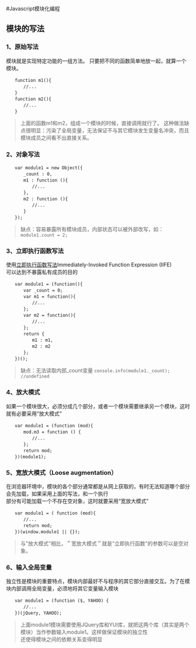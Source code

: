 #Javascript模块化编程

## 模块的写法

### 1、原始写法

模块就是实现特定功能的一组方法。 只要把不同的函数简单地放一起，就算一个模块。
```
　　function m1(){
　　　　//...
　　}
　　function m2(){
　　　　//...
　　}
```

>上面的函数m1和m2，组成一个模块的时候，直接调用就行了。
这种做法缺点很明显：污染了全局变量，无法保证不与其它模块发生变量名冲突，而且模块成员之间看不出直接关系。

### 2、对象写法

```
　　var module1 = new Object({
　　　　_count : 0,
　　　　m1 : function (){
　　　　　　//...
　　　　},
　　　　m2 : function (){
　　　　　　//...
　　　　}
　　});
```

> 缺点：容易暴露所有模块成员，内部状态可以被外部改写，如：` module1.count = 2; `

### 3、立即执行函数写法

使用[立即执行函数写法](http://benalman.com/news/2010/11/immediately-invoked-function-expression/)Immediately-Invoked Function Expression (IIFE)
<br>
可以达到不暴露私有成员的目的
```
　　var module1 = (function(){
　　　　var _count = 0;
　　　　var m1 = function(){
　　　　　　//...
　　　　};
　　　　var m2 = function(){
　　　　　　//...
　　　　};
　　　　return {
　　　　　　m1 : m1,
　　　　　　m2 : m2
　　　　};
　　})();
```
> 缺点：无法读取内部_count变量 `console.info(module1._count); //undefined`

### 4、放大模式

如果一个模块很大，必须分成几个部分，或者一个模块需要继承另一个模块，这时就有必要采用“放大模式”

```
　　var module1 = (function (mod){
　　　　mod.m3 = function () {
　　　　　　//...
　　　　};
　　　　return mod;
　　})(module1);
```

### 5、宽放大模式（Loose augmentation）

在浏览器环境中，模块的各个部分通常都是从网上获取的，有时无法知道哪个部分会先加载，如果采用上面的写法，和一个执行<br>
部分有可能加载一个不存在空对象，这时就要采用“宽放大模式”
```
　　var module1 = ( function (mod){
　　　　//...
　　　　return mod;
　　})(window.module1 || {});
```
> 与"放大模式"相比，＂宽放大模式＂就是"立即执行函数"的参数可以是空对象。

### 6、输入全局变量

独立性是模块的重要特点，模块内部最好不与程序的其它部分直接交互。为了在模块内部调用全局变量，必须地将其它变量输入模块
```
　　var module1 = (function ($, YAHOO) {
　　　　//...
　　})(jQuery, YAHOO);
```
> 上面module1模块需要使用JQuery库和YUI库，就把这两个库（其实是两个模块）当作参数输入module1。这样做保证模块的独立性<br>
还使得模块之间的依赖关系变得明显
